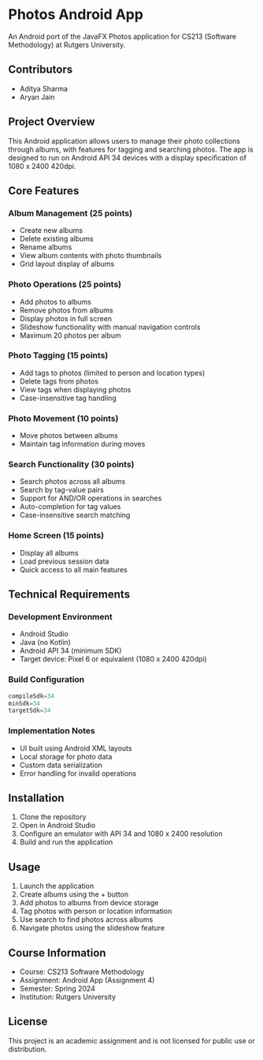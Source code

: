# Photos Android App

An Android port of the JavaFX Photos application for CS213 (Software Methodology) at Rutgers University.

## Contributors
- Aditya Sharma
- Aryan Jain

## Project Overview
This Android application allows users to manage their photo collections through albums, with features for tagging and searching photos. The app is designed to run on Android API 34 devices with a display specification of 1080 x 2400 420dpi.

## Core Features

### Album Management (25 points)
- Create new albums
- Delete existing albums
- Rename albums
- View album contents with photo thumbnails
- Grid layout display of albums

### Photo Operations (25 points)
- Add photos to albums
- Remove photos from albums
- Display photos in full screen
- Slideshow functionality with manual navigation controls
- Maximum 20 photos per album

### Photo Tagging (15 points)
- Add tags to photos (limited to person and location types)
- Delete tags from photos
- View tags when displaying photos
- Case-insensitive tag handling

### Photo Movement (10 points)
- Move photos between albums
- Maintain tag information during moves

### Search Functionality (30 points)
- Search photos across all albums
- Search by tag-value pairs
- Support for AND/OR operations in searches
- Auto-completion for tag values
- Case-insensitive search matching

### Home Screen (15 points)
- Display all albums
- Load previous session data
- Quick access to all main features

## Technical Requirements

### Development Environment
- Android Studio
- Java (no Kotlin)
- Android API 34 (minimum SDK)
- Target device: Pixel 6 or equivalent (1080 x 2400 420dpi)

### Build Configuration
```gradle
compileSdk=34
minSdk=34
targetSdk=34
```

### Implementation Notes
- UI built using Android XML layouts
- Local storage for photo data
- Custom data serialization
- Error handling for invalid operations

## Installation

1. Clone the repository
2. Open in Android Studio
3. Configure an emulator with API 34 and 1080 x 2400 resolution
4. Build and run the application

## Usage

1. Launch the application
2. Create albums using the + button
3. Add photos to albums from device storage
4. Tag photos with person or location information
5. Use search to find photos across albums
6. Navigate photos using the slideshow feature

## Course Information
- Course: CS213 Software Methodology
- Assignment: Android App (Assignment 4)
- Semester: Spring 2024
- Institution: Rutgers University

## License

This project is an academic assignment and is not licensed for public use or distribution.